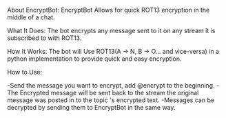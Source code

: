 About EncryptBot:
EncryptBot Allows for quick ROT13 encryption in the middle of a chat.

What It Does:
The bot encrypts any message sent to it on any stream it is subscribed to with ROT13.

How It Works:
The bot will Use ROT13(A -> N, B -> O... and vice-versa) in a python
implementation to provide quick and easy encryption.

How to Use:

-Send the message you want to encrypt, add @encrypt to the beginning.
-The Encrypted message will be sent back to the stream the original
message was posted in to the topic <sender-email>'s encrypted text.
-Messages can be decrypted by sending them to EncryptBot in the same way.
